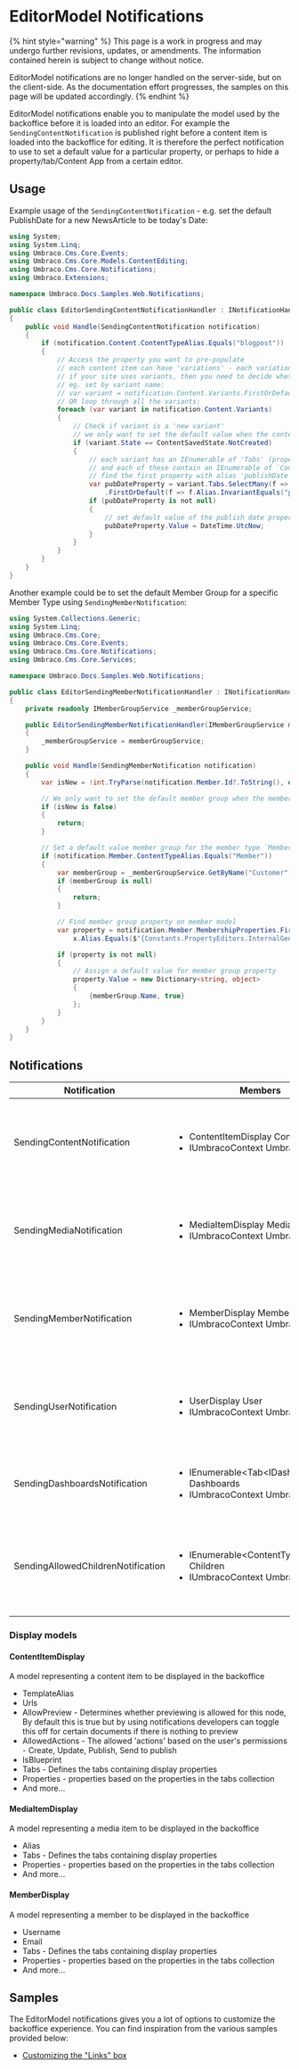 # EditorModel Notifications

{% hint style="warning" %}
This page is a work in progress and may undergo further revisions, updates, or amendments. The information contained herein is subject to change without notice.

EditorModel notifications are no longer handled on the server-side, but on the client-side. As the documentation effort progresses, the samples on this page will be updated accordingly.
{% endhint %}

EditorModel notifications enable you to manipulate the model used by the backoffice before it is loaded into an editor. For example the `SendingContentNotification` is published right before a content item is loaded into the backoffice for editing. It is therefore the perfect notification to use to set a default value for a particular property, or perhaps to hide a property/tab/Content App from a certain editor.

## Usage

Example usage of the `SendingContentNotification` - e.g. set the default PublishDate for a new NewsArticle to be today's Date:

```csharp
using System;
using System.Linq;
using Umbraco.Cms.Core.Events;
using Umbraco.Cms.Core.Models.ContentEditing;
using Umbraco.Cms.Core.Notifications;
using Umbraco.Extensions;

namespace Umbraco.Docs.Samples.Web.Notifications;

public class EditorSendingContentNotificationHandler : INotificationHandler<SendingContentNotification>
{
    public void Handle(SendingContentNotification notification)
    {
        if (notification.Content.ContentTypeAlias.Equals("blogpost"))
        {
            // Access the property you want to pre-populate
            // each content item can have 'variations' - each variation is represented by the `ContentVariantDisplay` class.
            // if your site uses variants, then you need to decide whether to set the default value for all variants or a specific variant
            // eg. set by variant name:
            // var variant = notification.Content.Variants.FirstOrDefault(f => f.Name == "specificVariantName");
            // OR loop through all the variants:
            foreach (var variant in notification.Content.Variants)
            {
                // Check if variant is a 'new variant'
                // we only want to set the default value when the content item is first created
                if (variant.State == ContentSavedState.NotCreated)
                {
                    // each variant has an IEnumerable of 'Tabs' (property groupings)
                    // and each of these contain an IEnumerable of `ContentPropertyDisplay` properties
                    // find the first property with alias 'publishDate'
                    var pubDateProperty = variant.Tabs.SelectMany(f => f.Properties)
                        .FirstOrDefault(f => f.Alias.InvariantEquals("publishDate"));
                    if (pubDateProperty is not null)
                    {
                        // set default value of the publish date property if it exists
                        pubDateProperty.Value = DateTime.UtcNow;
                    }
                }
            }
        }
    }
}
```

Another example could be to set the default Member Group for a specific Member Type using `SendingMemberNotification`:

```csharp
using System.Collections.Generic;
using System.Linq;
using Umbraco.Cms.Core;
using Umbraco.Cms.Core.Events;
using Umbraco.Cms.Core.Notifications;
using Umbraco.Cms.Core.Services;

namespace Umbraco.Docs.Samples.Web.Notifications;

public class EditorSendingMemberNotificationHandler : INotificationHandler<SendingMemberNotification>
{
    private readonly IMemberGroupService _memberGroupService;

    public EditorSendingMemberNotificationHandler(IMemberGroupService memberGroupService)
    {
        _memberGroupService = memberGroupService;
    }

    public void Handle(SendingMemberNotification notification)
    {
        var isNew = !int.TryParse(notification.Member.Id?.ToString(), out int id) || id == 0;

        // We only want to set the default member group when the member is initially created, eg doesn't have an Id yet
        if (isNew is false)
        {
            return;
        }

        // Set a default value member group for the member type `Member`
        if (notification.Member.ContentTypeAlias.Equals("Member"))
        {
            var memberGroup = _memberGroupService.GetByName("Customer");
            if (memberGroup is null)
            {
                return;
            }

            // Find member group property on member model
            var property = notification.Member.MembershipProperties.FirstOrDefault(x =>
                x.Alias.Equals($"{Constants.PropertyEditors.InternalGenericPropertiesPrefix}membergroup"));

            if (property is not null)
            {
                // Assign a default value for member group property
                property.Value = new Dictionary<string, object>
                {
                    {memberGroup.Name, true}
                };
            }
        }
    }
}
```

## Notifications

| Notification                       | Members                                                                                                        | Description                                                                                                                                                                                                                                                                                                                                      |
| ---------------------------------- | -------------------------------------------------------------------------------------------------------------- | ------------------------------------------------------------------------------------------------------------------------------------------------------------------------------------------------------------------------------------------------------------------------------------------------------------------------------------------------ |
| SendingContentNotification         | <ul><li>ContentItemDisplay Content</li><li>IUmbracoContext UmbracoContext</li></ul>                            | <p>Published right before the editor model is sent for editing in the content section.<br>NOTE: Content is a Umbraco.Cms.Core.Models.ContentEditing.ContentItemDisplay type which contains the tabs and properties of the elements about to be loaded for editing.</p>                                                                           |
| SendingMediaNotification           | <ul><li>MediaItemDisplay Media</li><li>IUmbracoContext UmbracoContext</li></ul>                                | <p>Published right before the editor model is sent for editing in the media section<br>NOTE: Media is a Umbraco.Cms.Core.Models.ContentEditing.MediaItemDisplay type which in turn contains the tabs and properties of the elements about to be loaded for editing.</p>                                                                          |
| SendingMemberNotification          | <ul><li>MemberDisplay Member</li><li>IUmbracoContext UmbracoContext</li></ul>                                  | <p>Published right before the editor model is sent for editing in the member section.<br>NOTE: Member is a Umbraco.Cms.Core.Models.ContentEditing.MemberDisplay type which in turn contains the tabs and properties of the elements about to be loaded for editing.</p>                                                                          |
| SendingUserNotification            | <ul><li>UserDisplay User</li><li>IUmbracoContext UmbracoContext</li></ul>                                      | <p>Published right before the editor model is sent for editing in the user section.<br>NOTE: User is a Umbraco.Cms.Core.Models.ContentEditing.UserDisplay type which in turn contains the tabs and properties of the elements about to be loaded for editing.</p>                                                                                |
| SendingDashboardsNotification      | <ul><li>IEnumerable&#x3C;Tab&#x3C;IDashboardSlim>> Dashboards</li><li>IUmbracoContext UmbracoContext</li></ul> | <p>Published right before the a dashboard is retrieved in a section.<br>NOTE: Dashboards is a collection of IDashboardSlim, each object gives you access to Label, Alias, Properties, whether it's expanded, and whether it IsActive.</p>                                                                                                        |
| SendingAllowedChildrenNotification | <ul><li>IEnumerable&#x3C;ContentTypeBasic> Children</li><li>IUmbracoContext UmbracoContext</li></ul>           | <p>Published right before the allowed children of the selected Content Type are sent back during content creation in the Content Section.<br>NOTE: Children is a collection of ContentTypeBasic, each object gives you access to Alias, Description, Thumbnail and more. You can remove or add new children to the list in the notification.</p> |

### Display models

#### ContentItemDisplay

A model representing a content item to be displayed in the backoffice

* TemplateAlias
* Urls
* AllowPreview - Determines whether previewing is allowed for this node, By default this is true but by using notifications developers can toggle this off for certain documents if there is nothing to preview
* AllowedActions - The allowed 'actions' based on the user's permissions - Create, Update, Publish, Send to publish
* IsBlueprint
* Tabs - Defines the tabs containing display properties
* Properties - properties based on the properties in the tabs collection
* And more...

#### MediaItemDisplay

A model representing a media item to be displayed in the backoffice

* Alias
* Tabs - Defines the tabs containing display properties
* Properties - properties based on the properties in the tabs collection
* And more...

#### MemberDisplay

A model representing a member to be displayed in the backoffice

* Username
* Email
* Tabs - Defines the tabs containing display properties
* Properties - properties based on the properties in the tabs collection
* And more...

## Samples

The EditorModel notifications gives you a lot of options to customize the backoffice experience. You can find inspiration from the various samples provided below:

* [Customizing the "Links" box](customizing-the-links-box.md)
